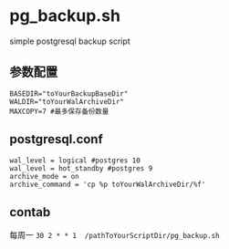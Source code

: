 # pg_backup.sh
simple postgresql backup script
## 参数配置  
```
BASEDIR="toYourBackupBaseDir"  
WALDIR="toYourWalArchiveDir"
MAXCOPY=7 #最多保存备份数量
```
## postgresql.conf
```
wal_level = logical #postgres 10
wal_level = hot_standby #postgres 9
archive_mode = on
archive_command = 'cp %p toYourWalArchiveDir/%f'
```
## contab
每周一 
`30 2 * * 1  /pathToYourScriptDir/pg_backup.sh`
  


